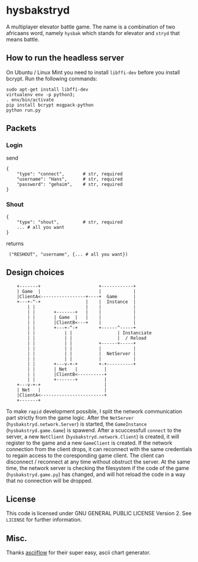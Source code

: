 # hysbakstryd

A multiplayer elevator battle game. The name is a combination of two africaans word, namely `hysbak` which stands for elevator and `stryd` that means battle.


## How to run the headless server

On Ubuntu / Linux Mint you need to install `libffi-dev` before you install bcrypt. Run the following commands:

```
sudo apt-get install libffi-dev
virtualenv env -p python3;
. env/bin/activate
pip install bcrypt msgpack-python
python run.py
```

## Packets

### Login

send 

```
{
    "type": "connect",       # str, required
    "username": "Hans",      # str, required
    "password": "gehaim",    # str, required
}
```

### Shout


```
{
    "type": "shout",         # str, required
    ... # all you want
}
```

returns 

```
 ("RESHOUT", "username", {... # all you want})
```


## Design choices

```
    +-------+                      +------------+
    | Game  |                      |            |
    |ClientA<-----------------+----+  Game      |
    +---+-^-+                 |    |  Instance  |
        | |                   |    |            |
        | |       +-------+   |    |            |
        | |       | Game  |   |    |            |
        | |       |ClientB<---+    |            |
        | |       +---+-^-+        +------^-----+
        | |           | |                 | Instanciate
        | |           | |                 |  / Reload
        | |           | |          +------+-----+
        | |           | |          |            |
        | |           | |          |  NetServer |
        | |           | |          |            |
        | |       +---v-+-+        +-+----------+
        | |       | Net   |          |
        | |       |ClientB<----------+
        | |       +-------+          |
    +---v-+-+                        |
    | Net   |                        |
    |ClientA<------------------------+
    +-------+
```

To make ``rapid`` development possible, I split the network communication part strictly from the game logic. After the `NetServer` (`hysbakstryd.network.Server`) is started, the `GameInstance` (`hysbakstryd.game.Game`) is spawend. After a scuccessfull `connect` to the server, a new `NetClient` (`hysbakstryd.network.Client`) is created, it will register to the game and a new `GameClient` is created. If the network connection from the client drops, it can reconnect with the same credentials to regain access to the coresponding game client. The client can disconnect / reconnect at any time without obstruct the server. At the same time, the network server is checking the filesystem if the code of the game (`hysbakstryd.game.py`) has changed, and will hot reload the code in a way that no connection will be dropped.

## License

This code is licensed under GNU GENERAL PUBLIC LICENSE Version 2. See `LICENSE` for further information.


## Misc.

Thanks [asciiflow][asciiflow] for their super easy, ascii chart generator.


[asciiflow]: http://asciiflow.com/